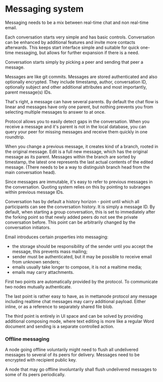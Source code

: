 Messaging system
================

Messaging needs to be a mix between real-time chat and non real-time email.

Each conversation starts very simple and has basic controls. Conversation can be enhanced by additional features and invite more contacts afterwards. This keeps start interface simple and suitable for quick one-time messaging, but allows for further expansion if there is a need.

Conversation starts simply by picking a peer and sending that peer a message.

Messages are like git commits. Messages are stored authenticated and also optionally encrypted. They include timestamp, author, conversation ID, optionally subject and other additional attributes and most importantly, parent message(s) IDs.

That's right, a message can have several parents. By default the chat flow is linear and messages have only one parent, but nothing prevents you from selecting multiple messages to answer to at once.

Protocol allows you to easily detect gaps in the conversation. When you receive a message and it's parent is not in the local database, you can query your peer for missing messages and receive them quickly in one roundtrip.

When you change a previous message, it creates kind of a branch, rooted in the original message. Edit is a full new message, which has the original message as its parent. Messages within the branch are sorted by timestamp, the latest one represents the last actual contents of the edited message. (There needs to be a way to distinguish branch head from the main conversation head).

Since messages are immutable, it's easy to refer to previous messages in the conversation. Quoting system relies on this by pointing to subranges within previous message IDs.

Conversation has by default a history horizon - point until which all participants can see the conversation history. It is simply a message ID. By default, when starting a group conversation, this is set to immediately after the forking point so that newly added peers do not see the private conversation before.
This point can be arbitrarily changed by the conversation initiators.

Email introduces certain properties into messaging:
- the storage should be responsibility of the sender until you accept the message, this prevents mass mailing;
- sender must be authenticated, but it may be possible to receive email from unknown senders;
- emails usually take longer to compose, it is not a realtime media;
- emails may carry attachments.

First two points are automatically provided by the protocol. To communicate two nodes mutually authenticate.

The last point is rather easy to have, as in mettanode protocol any message including realtime chat messages may carry additional payload. Either inline, or as a reference to separately shared file blob.

The third point is entirely in UI space and can be solved by providing additional composing mode, where text editing is more like a regular Word document and sending is a separate controlled action.

### Offline messaging

A node going offline voluntarily might need to flush all undelivered messages to several of its peers for delivery.
Messages need to be encrypted with recipient public key.

A node that may go offline involuntarily shall flush undelivered messages to some of its peers periodically.
